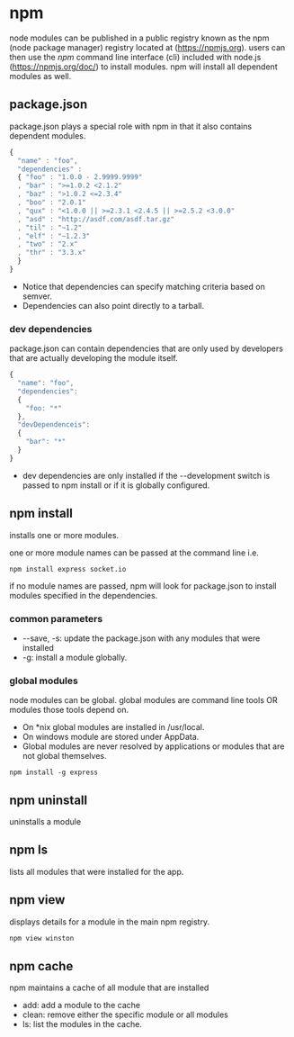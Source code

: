 # npm

node modules can be published in a public registry known as the npm (node package manager) registry located at (https://npmjs.org). users can then use the _npm_ command line interface (cli) included with node.js (https://npmjs.org/doc/) to install modules. npm will install all dependent modules as well.

## package.json
package.json plays a special role with npm in that it also contains dependent modules.

```javascript
{ 
  "name" : "foo",
  "dependencies" :
  { "foo" : "1.0.0 - 2.9999.9999"
  , "bar" : ">=1.0.2 <2.1.2"
  , "baz" : ">1.0.2 <=2.3.4"
  , "boo" : "2.0.1"
  , "qux" : "<1.0.0 || >=2.3.1 <2.4.5 || >=2.5.2 <3.0.0"
  , "asd" : "http://asdf.com/asdf.tar.gz"
  , "til" : "~1.2"
  , "elf" : "~1.2.3"
  , "two" : "2.x"
  , "thr" : "3.3.x"
  }
}
```
* Notice that dependencies can specify matching criteria based on semver.
* Dependencies can also point directly to a tarball.

### dev dependencies
package.json can contain dependencies that are only used by developers that are actually developing the module itself. 

```javascript
{
  "name": "foo",
  "dependencies": 
  {
    "foo: "*"
  },
  "devDependenceis":
  {
    "bar": "*"
  }
}
```
* dev dependencies are only installed if the --development switch is passed to npm install or if it is globally configured.

## npm install
installs one or more modules.

one or more module names can be passed at the command line i.e.

```text
npm install express socket.io
```

if no module names are passed, npm will look for package.json to install modules specified in the dependencies.

### common parameters
* --save, -s: update the package.json with any modules that were installed
* -g: install a module globally. 

### global modules
node modules can be global. global modules are command line tools OR modules those tools depend on. 
* On *nix global modules are installed in /usr/local. 
* On windows module are stored under AppData.
* Global modules are never resolved by applications or modules that are not global themselves.

```text
npm install -g express
```

## npm uninstall 
uninstalls a module

## npm ls
lists all modules that were installed for the app.

## npm view <module>
displays details for a module in the main npm registry.

```javascript
npm view winston
```

## npm cache
npm maintains a cache of all module that are installed
* add: add a module to the cache
* clean: remove either the specific module or all modules
* ls: list the modules in the cache.





